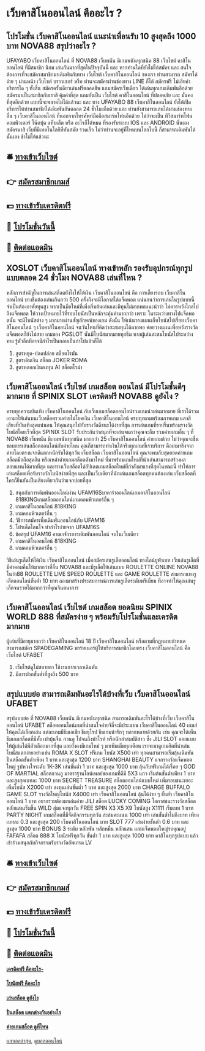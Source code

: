 # เว็บคาสิโนออนไลน์ คืออะไร ?
## โปรโมชั่น เว็บคาสิโนออนไลน์ แนะนำเพื่อนรับ 10 สูงสุดถึง 1000 บาท NOVA88 สรุปว่าอะไร ?
UFAYABO เว็บคาสิโนออนไลน์ ที่ NOVA88 เว็บพนัน มีเกมพนันทุกชนิด 88 เว็บไซต์ คาสิโนออนไลน์ ที่มีสมาชิก นิยม เล่นกันมากที่สุดในปัจจุบันนี้ และ หากท่านใดที่ยังไม่ได้สมัคร และ สนใจต้องการที่จะสมัครสมาชิกมาเดิมพันกับทาง เว็บไซต์ เว็บคาสิโนออนไลน์ ของเรา ท่านสามารถ สมัครได้ง่าย ๆ ผ่านหน้า เว็บไซต์ บราวเซอร์ หรือ ท่านจะสมัครผ่านช่องทาง LINE ก็ได้ สมัครฟรี ไม่เสียค่าบริการใด ๆ ทั้งสิ้น สมัครครั้งเดียวเล่นฟรีตลอดชีพ แถมสมัครเว็บเดียว ได้เล่นทุกเกมเดิมพันอีกด้วย สมัครมาเป็นสมาชิกกับเราสิ คุ้มค่าที่สุด แถมยังเป็น เว็บไซต์ คาสิโนออนไลน์ ที่ปลอดภัย และ มั่นคงที่สุดอีกด้วย แบบนี้จะพลาดไม่ได้แล้วนะ และ ทาง UFAYABO 88 เว็บคาสิโนออนไลน์ ยังได้เปิดบริการให้ท่านสมาชิกได้เดิมพันกันตลอด 24 ชั่วโมงอีกด้วย และ ท่านยังสามารถเล่นได้ผ่านช่องทาง อื่น ๆ เว็บคาสิโนออนไลน์ ที่นอกจากโทรศัพท์มือถือสมาร์ทโฟนอีกด้วย ไม่ว่าจะเป็น ทีวีสมาร์ทโฟน คอมพิวเตอร์ โน๊ตบุ้ค แท็บเล็ต หรือ อะไรก็ได้หมด ที่รองรับระบบ IOS และ ANDROID นั้นเอง สมัครมาสิ เว็บที่มีเทคโนโลยีที่ทันสมัย รวดเร็ว ไม่ว่าท่านจะอยู่ที่ไหนบนโลกใบนี้ ก็สามารถเดิมพันได้นั้นเอง ช้าไม่ได้แล้วนะ

## 🛎 [ทางเข้าเว็บไซต์](https://bit.ly/3SdLNi2)
## 👉 [สมัครสมาชิกเกมส์](https://bit.ly/3SdLNi2)
## 💵 [ทางเข้ารับเครดิตฟรี](https://bit.ly/3dyRKHj)
## 👑 [โปรโมชั่นวันนี้](https://bit.ly/3dyRKHj)
## 📱 [ติดต่อแอดมิน](https://bit.ly/3dyRKHj)

## XOSLOT เว็บคาสิโนออนไลน์ ทางเข้าหลัก รองรับอุปกรณ์ทุกรูปแบบตลอด 24 ชั่วโมง NOVA88 เล่นที่ไหน ?
หลักการสำคัญในการเล่นสล็อตยังไงให้ได้เงิน เว็บคาสิโนออนไลน์ คือ การเลี้ยงรอบ เว็บคาสิโนออนไลน์ บางธีมต้องเล่นเกินกว่า 500 ครั้งถึงจะมีโอกาสได้แจ็คพอต แน่นอนว่าการเล่นในรูปแบบนี้จำเป็นต้องอาศัยทุนสูง หากเป็นมือใหม่ที่เพิ่งเริ่มต้นเล่นและมีทุนไม่มากพอแนะนำว่า ไม่ควรหวังไกลไปถึงแจ็คพอต ให้วางเป้าหมายไว้ที่รอบโบนัสเป็นหลักจะคุ้มค่ามากกว่า เพราะ ในระหว่างทางไปแจ็คพอตนั้น จะมีโบนัสต่าง ๆ มากมายผ่านสัญลักษณ์ของเกม ดังนั้น ให้เน้นวางแผนเก็บโบนัสไปเรื่อย เว็บคาสิโนออนไลน์ ๆ เว็บคาสิโนออนไลน์ จนวันไหนที่คิดว่าสะสมทุนได้มากพอ ค่อยวางแผนเพื่อหวังรางวัลแจ็คพอตก็ยังไม่สาย เกมของ PGSLOT นั้นมีโบนัสมากมายทุกธีม หากผู้เล่นสะสมโบนัสไประหว่างทาง รู้ตัวอีกทีอาจมีกำไรเป็นกอบเป็นกำไปแล้วก็ได้
1. สูตรหยุด-ปลดปล่อย สล็อตโรมัน
2. สูตรเดินเงิน สล็อต JOKER ROMA
3. สูตรหลอกเงินลงทุน AI สล็อตโรม่า

## เว็บคาสิโนออนไลน์ เว็บไซต์ เกมสล็อต ออนไลน์ มีโปรโมชั้นดีๆมากมาย ที่ SPINIX SLOT เครดิตฟรี NOVA88 ดูยังไง ?
ครบทุกความบันเทิง เว็บคาสิโนออนไลน์ กับเว็บเกมสล็อตออนไลน์รวมเกมน่าเล่นมากมาย ที่เราได้รวมเอามาให้เล่นบนเว็บสล็อตรวมค่ายไม่โยคเงิน เว็บคาสิโนออนไลน์ ครบทุกเกมพร้อมภาพเกม แสงสีเสียงที่บันเทิงสุดแน่นอน ให้คุณสนุกไปกับรางวัลดีชนะได้ง่ายที่สุด
การเล่นเกมที่ราบรื่นพร้อมรางวัลโบนัสโดยเร็วที่สุด SPINIX SLOT รับประกันว่าสนุกที่จะเล่นจนกว่าคุณจะลืม รวมค่ายเกมอื่น ๆ ที่ NOVA88 เว็บพนัน มีเกมพนันทุกชนิด มากกว่า 25 เว็บคาสิโนออนไลน์ ค่ายเกมด้วย ไม่ว่าคุณจะชื่นชอบการเล่นสล็อตออนไลน์กับค่ายไหน คุณก็สามารถทำเงินได้จริงทุกเกมที่เราบริการ คือเกมจริงจากค่ายโดยตรงแจกดีแตกหนักรับได้ทุกวัน
เว็บสล็อต เว็บคาสิโนออนไลน์ คุณจะพบกับสุดยอดค่ายเกมสล็อตมือถือสุดฮิต หรือเหล่าค่ายเกมสล็อตดังมาใหม่ ที่มาพร้อมเกมใหม่ที่น่าเล่นสามารถสร้างผลตอบแทนได้มากที่สุด และทางเว็บสล็อตได้อัปเดตเกมสล็อตใหม่ที่กำลังมาแรงที่สุดในขณะนี้ ทำให้การเล่นสล็อตเพื่อรับรางวัลโบนัสง่ายที่สุด และเป็นเว็บเดียวที่นักเล่นเกมสล็อตทุกคนต้องเล่น เว็บสล็อตที่ใครก็ยืนยันเป็นเสียงเดียวกันว่าแจกบ่อยที่สุด
1. สนุกกับการเดิมพันออนไลน์ผ่าน UFAM16Sบาคาร่าออนไลน์เกมคาสิโนออนไลน์ 818KINGเกมสล็อตออนไลน์เกมคอมพิวเตอร์อื่น ๆ
2. เกมคาสิโนออนไลน์ 818KING
3. เกมคอมพิวเตอร์อื่น ๆ
4. วิธีการสมัครเพื่อเดิมพันออนไลน์กับ UFAM16
5. โปรเด็ดโดนใจ ทำกำไรง่ายจาก UFAM16S
6. ข้อสรุป UFAM16 อาณาจักรการเดิมพันออนไลน์ จบในเว็บเดียว
7. เกมคาสิโนออนไลน์ 818KING
8. เกมคอมพิวเตอร์อื่น ๆ

วิธีเล่นรูเล็ตให้ได้เงิน เว็บคาสิโนออนไลน์ เมื่อสมัครเล่นรูเล็ตออนไลน์ ทางไลน์ยูฟ่าเบท เว็บเล่นรูเล็ตที่มีค่าคอมคืนให้มากกว่าที่อื่น NOVA88 และมีรูเล็ตให้เล่นแบบ ROULETTE ONLINE NOVA88 โนว่า88 ROULETTE LIVE SPEED ROULETTE และ GAME ROULETTE สามารถแทงรูเล็ตออนไลน์ขั้นต่ำ 10 บาท ลองมาสร้างประสบการณ์การเล่นรูเล็ตระดับพรีเมี่ยม ที่อาจทำให้คุณเล่นรูเล็ตจนรวยได้มากกว่าที่คุณจินตนาการ

## เว็บคาสิโนออนไลน์ เว็บไซต์ เกมสล็อต ยอดนิยม SPINIX WORLD 888 ที่สมัครง่าย ๆ พร้อมรับโปรโมชั่นและเครดิตมากมาย
ผู้เล่นที่มีอายุมากกว่า เว็บคาสิโนออนไลน์ 18 ปี เว็บคาสิโนออนไลน์ หรือตามที่กฎหมายกำหนด สามารถสมัคร SPADEGAMING พาร์ทเนอร์ผู้ให้บริการสมาชิกโดยตรง เว็บคาสิโนออนไลน์ คือ เว็บไซต์ UFABET
1. เว็บไซต์ดูไม่สบายตา ใช้งานยากเวลาเดิมพัน
2. มีการฝากขั้นต่ำที่สูงถึง 500 บาท

## สรุปแบบย่อ สามารถเดิมพันอะไรได้บ้างที่เว็บ เว็บคาสิโนออนไลน์ UFABET
สรุปแบบย่อ ที่ NOVA88 เว็บพนัน มีเกมพนันทุกชนิด สามารถเดิมพันอะไรได้บ้างที่เว็บ เว็บคาสิโนออนไลน์ UFABET สล็อตออนไลน์เกมที่น่าสนใจค่ายจิลี่จะมีประมาณ เว็บคาสิโนออนไลน์ 40 เกมส์ ให้คุณได้เลือกเล่น แต่ละเกมมีธีมเอเชีย ธีมยุโรป ธีมเกมน่ารักๆ หลากหลายด้วยกัน เช่น คุณจะได้เห็นธีมเกมสล็อตที่มีทั้ง เปาบุ้นจิ้น กวนอู ไปจนถึงฟาโรห์ หรือนักล่าสมบัติสาว ซึ่ง JILI SLOT ออกแบบให้ผู้เล่นได้มีตัวเลือกมากที่สุด และยังคงมีเกมใหม่ ๆ มาเพิ่มเติ่มทุกเดือน
เราจะมาดูเกมฮิตที่น่าเล่น โบนัสแตกง่ายอย่างเช่น
ROMA X SLOT
ฟรีเกม โบนัส X500 เท่า ทุกคนสามารถเริ่มลุ้นเดิมพัน ปั่นสล็อตขั้นต่ำเพียง 1 บาท และสูงสุด 1200 บาท
SHANGHAI BEAUTY
แจกรางวัลแจ็คพอตใหญ่ รูปหวงใจระดับ 1K-3K เล่นขั้นต่ำ 1 บาท และสูงสุด 1000 บาท ลุ้นกับฟรีเกมได้เรื่อย ๆ
GOD OF MARTIAL
สล็อตกวนอู มาตราฐานไลน์เพลย์ของเกมที่ดีมี 5X3 แถว เริ่มต้นขั้นต่ำเพียง 1 บาท และสูงสุดเบทละ 1000 บาท
SECRET TREASURE
สล็อตออนไลน์แบบใหม่ เพิ่มรอบชนะเยอะเพิ่มโบนัส X2000 เท่า ลงทุนเล่นขั้นต่ำ 1 บาท และสูงสุด 2000 บาท
CHARGE BUFFALO
GAME SLOT รางวัลใหญ่โบนัส X4000 เท่า เว็บคาสิโนออนไลน์ ลุ้นได้ง่าย ๆ ขั้นต่ำ เว็บคาสิโนออนไลน์ 1 บาท อยากรวยต้องมาเล่นค่าย JILI สล็อต
LUCKY COMING
โอกาสชนะรางวัลสล็อตหลักแสนเริ่มขึ้น WILD สุ่มแจกทุกวัน FREE SPIN X3 X5 X9 โบนัสสูง X1111 เริ่มเบท 1 บาท
PARTY NIGHT
เกมสล็อตที่มีจัดกิจกรรมทุกวัน สะสมคะแนน 1000 เท่า เล่นขั้นต่ำไม่ถึงบาท เพียงเบทละ 0.3 และสูงสุด 200 เว็บคาสิโนออนไลน์ บาท
SLOT 777
เล่นง่ายขั้นต่ำ 0.6 บาท และสูงสุด 1000 บาท BONUS 3 ระดับ หลักพัน หลักหมื่น หลักแสน และแจ็คพอตใหญ่รอคุณอยู่
FAFAFA
สล็อต 888 X โบนัสฟรีทุกวัน ขั้นต่ำ 1 บาท และสูงสุด 1000 บาท คาสิโนทุกรูปแบบ แล้วเข้าร่วมสนุกกับกิจกรรมรับรางวัลอัพเกรด LV

## 🛎 [ทางเข้าเว็บไซต์](https://bit.ly/3SdLNi2)
## 👉 [สมัครสมาชิกเกมส์](https://bit.ly/3SdLNi2)
## 💵 [ทางเข้ารับเครดิตฟรี](https://bit.ly/3dyRKHj)
## 👑 [โปรโมชั่นวันนี้](https://bit.ly/3dyRKHj)
## 📱 [ติดต่อแอดมิน](https://bit.ly/3dyRKHj)

#### [เครดิตฟรี คืออะไร-](https://atom.io/themes/เครดิตฟรี%20คืออะไร-)
#### [โบนัสฟรี คืออะไร](https://atom.io/themes/โบนัสฟรี%20คืออะไร)
#### [เล่นสล็อต ดูยังไง](https://atom.io/themes/เล่นสล็อต%20ดูยังไง)
#### [ปั่นสล็อต แตกต่างกันอย่างไร](https://atom.io/themes/ปั่นสล็อต%20แตกต่างกันอย่างไร)
#### [ค่ายเกมสล็อต ดูที่ไหน](https://atom.io/themes/ค่ายเกมสล็อต%20ดูที่ไหน)

[ผลบอลล่าสุด](https://siamsport.tv "ผลบอลล่าสุด"), [ดูบอลออนไลน์](https://siamsport.tv/ดูบอลสด "ดูบอลออนไลน์")